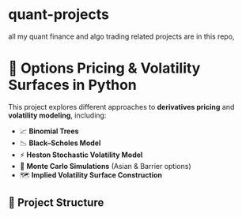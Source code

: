 # quant-projects
all my quant finance and algo trading related projects are in this repo, 
# 🧮 Options Pricing & Volatility Surfaces in Python

This project explores different approaches to **derivatives pricing** and **volatility modeling**, including:

- 📈 **Binomial Trees**
- 📉 **Black–Scholes Model**
- ⚡ **Heston Stochastic Volatility Model**
- 🎲 **Monte Carlo Simulations** (Asian & Barrier options)
- 🗺️ **Implied Volatility Surface Construction**

## 📂 Project Structure

